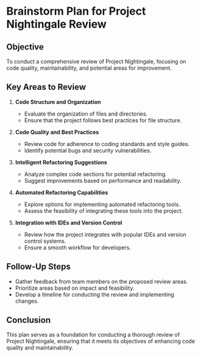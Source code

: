 # Brainstorm Plan for Project Nightingale Review

## Objective
To conduct a comprehensive review of Project Nightingale, focusing on code quality, maintainability, and potential areas for improvement.

## Key Areas to Review
1. **Code Structure and Organization**
   - Evaluate the organization of files and directories.
   - Ensure that the project follows best practices for file structure.

2. **Code Quality and Best Practices**
   - Review code for adherence to coding standards and style guides.
   - Identify potential bugs and security vulnerabilities.

3. **Intelligent Refactoring Suggestions**
   - Analyze complex code sections for potential refactoring.
   - Suggest improvements based on performance and readability.

4. **Automated Refactoring Capabilities**
   - Explore options for implementing automated refactoring tools.
   - Assess the feasibility of integrating these tools into the project.

5. **Integration with IDEs and Version Control**
   - Review how the project integrates with popular IDEs and version control systems.
   - Ensure a smooth workflow for developers.

## Follow-Up Steps
- Gather feedback from team members on the proposed review areas.
- Prioritize areas based on impact and feasibility.
- Develop a timeline for conducting the review and implementing changes.

## Conclusion
This plan serves as a foundation for conducting a thorough review of Project Nightingale, ensuring that it meets its objectives of enhancing code quality and maintainability.
